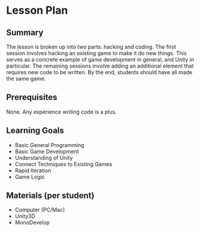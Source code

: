# Lesson Plan

## Summary
The lesson is broken up into two parts: hacking and coding. The first session involves hacking an existing game to make it do new things. This serves as a concrete example of game development in general, and Unity in particular. The remaining sessions involve adding an additional element that requires new code to be written. By the end, students should have all made the same game.

## Prerequisites
None. Any experience writing code is a plus.

## Learning Goals
- Basic General Programming
- Basic Game Development
- Understanding of Unity
- Connect Techniques to Existing Games
- Rapid Iteration
- Game Logic

## Materials (per student)
- Computer (PC/Mac)
- Unity3D
- MonoDevelop
